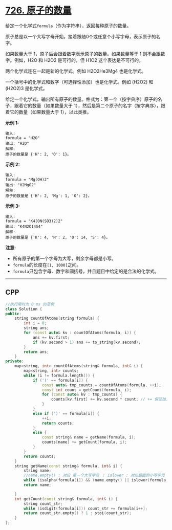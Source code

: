 # [726. 原子的数量](https://leetcode-cn.com/problems/number-of-atoms/)

给定一个化学式`formula`（作为字符串），返回每种原子的数量。

原子总是以一个大写字母开始，接着跟随0个或任意个小写字母，表示原子的名字。

如果数量大于 1，原子后会跟着数字表示原子的数量。如果数量等于 1 则不会跟数字。例如，H2O 和 H2O2 是可行的，但 H1O2 这个表达是不可行的。

两个化学式连在一起是新的化学式。例如 H2O2He3Mg4 也是化学式。

一个括号中的化学式和数字（可选择性添加）也是化学式。例如 (H2O2) 和 (H2O2)3 是化学式。

给定一个化学式，输出所有原子的数量。格式为：第一个（按字典序）原子的名子，跟着它的数量（如果数量大于 1），然后是第二个原子的名字（按字典序），跟着它的数量（如果数量大于 1），以此类推。

**示例 1:**

```
输入: 
formula = "H2O"
输出: "H2O"
解释: 
原子的数量是 {'H': 2, 'O': 1}。
```

**示例 2:**

```
输入: 
formula = "Mg(OH)2"
输出: "H2MgO2"
解释: 
原子的数量是 {'H': 2, 'Mg': 1, 'O': 2}。
```

**示例 3:**

```
输入: 
formula = "K4(ON(SO3)2)2"
输出: "K4N2O14S4"
解释: 
原子的数量是 {'K': 4, 'N': 2, 'O': 14, 'S': 4}。
```

**注意:**

- 所有原子的第一个字母为大写，剩余字母都是小写。
- `formula`的长度在`[1, 1000]`之间。
- `formula`只包含字母、数字和圆括号，并且题目中给定的是合法的化学式。

***

## CPP

```cpp
//执行用时为 0 ms 的范例
class Solution {
public:
    string countOfAtoms(string formula) {
        int i = 0;
        string ans;
        for (const auto& kv : countOfAtoms(formula, i)) {
            ans += kv.first;
            if (kv.second > 1) ans += to_string(kv.second);
        }
        return ans;
    }
private:
    map<string, int> countOfAtoms(string& formula, int& i) {
        map<string, int> counts;
        while (i != formula.length()) {
            if ('(' == formula[i]) {
                const auto& tmp_counts = countOfAtoms(formula, ++i);
                const int count = getCount(formula, i);
                for (const auto& kv : tmp_counts) {
                    counts[kv.first] += kv.second * count; // += 保证加上之前的数量
                }
            }
            else if (')' == formula[i]) {
                ++i;
                return counts;
            }
            else {
                const string& name = getName(formula, i);
                counts[name] += getCount(formula, i);
            }
        }
        return counts;
    }
    string getName(const string& formula, int& i) {
        string name;
        //name.empty() : 对应 第一个大写字母 ； islower : 对应后面的小写字母
        while (isalpha(formula[i]) && (name.empty() || islower(formula[i]))) name += formula[i++];
        return name;

    }
    int getCount(const string& formula, int& i) {
        string count_str;
        while (isdigit(formula[i])) count_str += formula[i++];
        return count_str.empty() ? 1 : stoi(count_str);
    }
};

```

